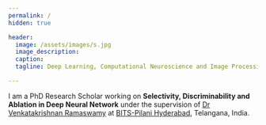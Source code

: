 ```yaml
---
permalink: /
hidden: true

header:
  image: /assets/images/s.jpg 
  image_description: 
  caption: 
  tagline: Deep Learning, Computational Neuroscience and Image Processing.

---
```


I am a PhD Research Scholar working on **Selectivity, Discriminability and Ablation in Deep Neural Network** under the supervision of [Dr Venkatakrishnan Ramaswamy](http://brain.bits-hyderabad.ac.in/venkat/) at [BITS-Pilani Hyderabad](https://www.bits-pilani.ac.in/hyderabad/computerscience/ComputerScience), Telangana, India.  


